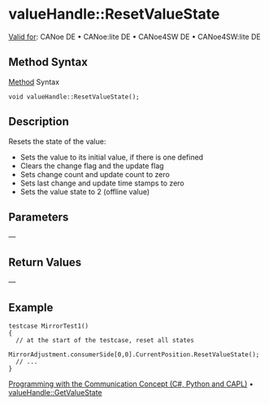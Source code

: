 # valueHandle::ResetValueState

[Valid for](../../../Shared/FeatureAvailability.md): CANoe DE • CANoe:lite DE • CANoe4SW DE • CANoe4SW:lite DE

## Method Syntax

[Method](../../../Shared/CAPL/General/ClassesAndObjects.md) Syntax

```plaintext
void valueHandle::ResetValueState();
```

## Description

Resets the state of the value:

- Sets the value to its initial value, if there is one defined
- Clears the change flag and the update flag
- Sets change count and update count to zero
- Sets last change and update time stamps to zero
- Sets the value state to 2 (offline value)

## Parameters

—

## Return Values

—

## Example

```plaintext
testcase MirrorTest1()
{
  // at the start of the testcase, reset all states
  MirrorAdjustment.consumerSide[0,0].CurrentPosition.ResetValueState();
  // ...
}
```

[Programming with the Communication Concept (C#, Python and CAPL)](../../../CANoeCANalyzer/CommunicationConcept/Programming/CCP.md) • [valueHandle::GetValueState](CAPLfunctionValueGetValueState.md)
